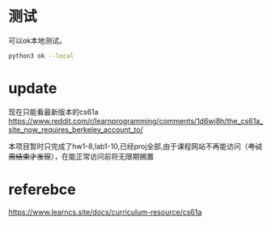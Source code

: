 # 测试
可以ok本地测试。
```bash
python3 ok --local
```
# update
现在只能看最新版本的cs61a
https://www.reddit.com/r/learnprogramming/comments/1d6wj8h/the_cs61a_site_now_requires_berkeley_account_to/

本项目暂时只完成了hw1-8,lab1-10,已经proj全部,由于课程网站不再能访问（~~考试周结束才发现~~），在能正常访问前将无限期搁置

# referebce
https://www.learncs.site/docs/curriculum-resource/cs61a
